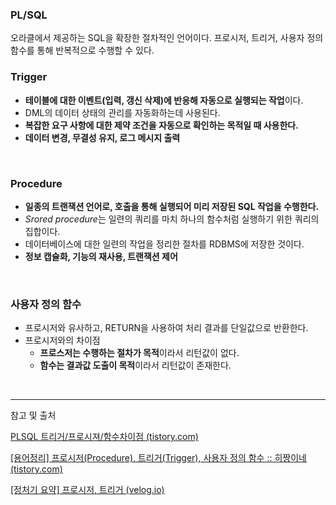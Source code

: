 ### PL/SQL

오라클에서 제공하는 SQL을 확장한 절차적인 언어이다.
프로시저, 트리거, 사용자 정의 함수를 통해 반복적으로 수행할 수 있다.
</br>

### Trigger

- **테이블에 대한 이벤트(입력, 갱신 삭제)에 반응해 자동으로 실행되는 작업**이다.
- DML의 데이터 상태의 관리를 자동화하는데 사용된다.
- **복잡한 요구 사항에 대한 제약 조건을 자동으로 확인하는 목적일 때 사용한다.**
- **데이터 변경, 무결성 유지, 로그 메시지 출력**
</br>

### Procedure

- **일종의 트랜잭션 언어로, 호출을 통해 실행되어 미리 저장된 SQL 작업을 수행한다.**
- *Srored procedure*는 일련의 쿼리를 마치 하나의 함수처럼 실행하기 위한 쿼리의 집합이다.
- 데이터베이스에 대한 일련의 작업을 정리한 절차를 RDBMS에 저장한 것이다.
- **정보 캡슐화, 기능의 재사용, 트랜잭션 제어**
</br>

### 사용자 정의 함수

- 프로시저와 유사하고, RETURN을 사용하여 처리 결과를 단일값으로 반환한다.
- 프로시저와의 차이점
    - **프로스저는 수행하는 절차가 목적**이라서 리턴값이 없다.
    - **함수는 결과값 도출이 목적**이라서 리턴값이 존재한다.
</br>

---
참고 및 출처

[PLSQL 트리거/프로시져/함수차이점 (tistory.com)](https://pearlluck.tistory.com/18)

[[용어정리] 프로시저(Procedure), 트리거(Trigger), 사용자 정의 함수 :: 히짱이네 (tistory.com)](https://hijjang2.tistory.com/392)

[[정처기 요약] 프로시저, 트리거 (velog.io)](https://velog.io/@mrnglory/%EC%A0%95%EC%B2%98%EA%B8%B0-%EC%9A%94%EC%95%BD-%ED%94%84%EB%A1%9C%EC%8B%9C%EC%A0%80-%ED%8A%B8%EB%A6%AC%EA%B1%B0)

